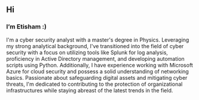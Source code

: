 ## Hi 
### I’m Etisham :)

I'm a cyber security analyst with a master's degree in Physics. Leveraging my strong analytical background, I've transitioned into the field of cyber security with a focus on utilizing tools like Splunk for log analysis, proficiency in Active Directory management, and developing automation scripts using Python. Additionally, I have experience working with Microsoft Azure for cloud security and possess a solid understanding of networking basics. Passionate about safeguarding digital assets and mitigating cyber threats, I'm dedicated to contributing to the protection of organizational infrastructures while staying abreast of the latest trends in the field.



<!---
hussaine1/hussaine1 is a ✨ special ✨ repository because its `README.md` (this file) appears on your GitHub profile.
You can click the Preview link to take a look at your changes.
--->
